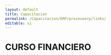```yaml
---
layout: default
title: Capacitacion
permalink: /Capacitacion/ERP/procesoerp/links/
editable: si
---
```


# CURSO FINANCIERO


